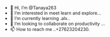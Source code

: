 - 👋 Hi, I’m @Tanaya263
- 👀 I’m interested in meet learn and explore...
- 🌱 I’m currently learning .alx..
- 💞️ I’m looking to collaborate on productivity ...
- 📫 How to reach me ..+27623204230.

<!---
Tanaya263/Tanaya263 is a ✨ special ✨ repository because its `README.md` (this file) appears on your GitHub profile.
You can click the Preview link to take a look at your changes.
--->
